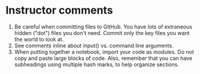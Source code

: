 # Instructor comments

1. Be careful when committing files to GitHub. You have lots of extraneous hidden ("dot") files you don't need. Commit only the key files you want the world to look at.
1. See comments inline about input() vs. command line arguments.
1. When putting together a notebook, import your code as modules. Do not copy and paste large blocks of code. Also, remember that you can have subheadings using multiple hash marks, to help organize sections.
